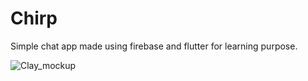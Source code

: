 # Chirp

Simple chat app made using firebase and flutter for learning purpose.

![Clay_mockup](https://user-images.githubusercontent.com/44511437/234048129-8decde84-46c8-4517-b318-67713c322328.png)
